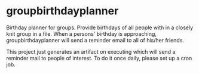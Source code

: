 # groupbirthdayplanner
Birthday planner for groups. Provide birthdays of all people with in a closely knit group in a file. When a persons' birthday is approaching, groupbirthdayplanner will send a reminder email to all of his/her friends.

This project just generates an artifact on executing which will send a reminder mail to people of interest. To do it once daily, please set up a cron job.
